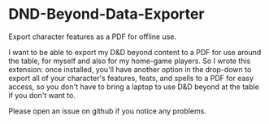 # DND-Beyond-Data-Exporter
Export character features as a PDF for offline use.

I want to be able to export my D&D beyond content to a PDF for use around the table, for myself and also for my home-game players. So I wrote this extension: once installed, you'll have another option in the drop-down to export all of your character's features, feats, and spells to a PDF for easy access, so you don't have to bring a laptop to use D&D beyond at the table if you don't want to.

Please open an issue on github if you notice any problems.
